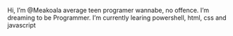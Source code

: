 Hi, I’m @Meakoala average teen programer wannabe, no offence.
I’m dreaming to be Programmer.
I’m currently learing powershell, html, css and javascript



<!---
Meakoala/Meakoala is a ✨ special ✨ repository because its `README.md` (this file) appears on your GitHub profile.
You can click the Preview link to take a look at your changes.
--->
